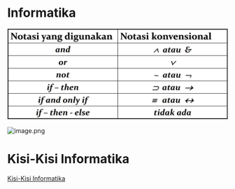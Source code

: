 # Informatika

![image.png](content/Notes,%20Articles,%20Dossiers/SMP%20REDRASSAS/Informatika/Informatika%201457554207c780789049cbbd1661a3e2/image.png)

![image.png](image%201.png)

# **Kisi-Kisi Informatika**

[Kisi-Kisi Informatika](Kisi-Kisi%20Informatika%2014e7554207c78047a01cca586774ef1b.md)